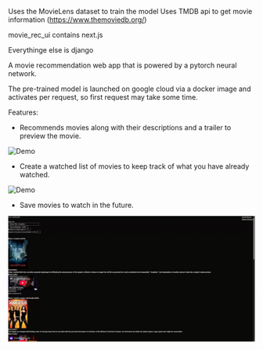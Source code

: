 Uses the MovieLens dataset to train the model
Uses TMDB api to get movie information (https://www.themoviedb.org/)

movie_rec_ui contains next.js

Everythinge else
is django

A movie recommendation web app that is powered by a pytorch neural network. 

The pre-trained model is launched on google cloud via a docker image and activates per request, so first request may take some time.

Features:

- Recommends movies along with their descriptions and a trailer to preview the movie.

![Demo](./assets/Movie_rec_demo.gif)

- Create a watched list of movies to keep track of what you have already watched.

![Demo](./assets/Watched_list_demo.gif)

- Save movies to watch in the future.

![Demo](./assets/Saving_movie_demo.gif)



